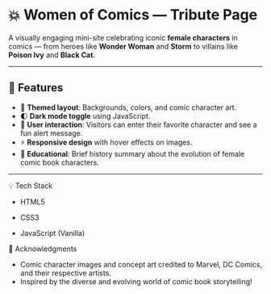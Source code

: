 # 💥 Women of Comics — Tribute Page

A visually engaging mini-site celebrating iconic **female characters** in comics — from heroes like **Wonder Woman** and **Storm** to villains like **Poison Ivy** and **Black Cat**.

---

## 🌟 Features

- 🎨 **Themed layout**: Backgrounds, colors, and comic character art.
- 🌓 **Dark mode toggle** using JavaScript.
- 💬 **User interaction**: Visitors can enter their favorite character and see a fun alert message.
- ⚡️ **Responsive design** with hover effects on images.
- 🧠 **Educational**: Brief history summary about the evolution of female comic book characters.

---


💡 Tech Stack
- HTML5

- CSS3

- JavaScript (Vanilla)

💖 Acknowledgments
- Comic character images and concept art credited to Marvel, DC Comics, and their respective artists.
- Inspired by the diverse and evolving world of comic book storytelling!
